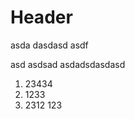 <!-- TITLE: Home -->
<!-- SUBTITLE: A quick summary of Home -->

# Header
asda dasdasd
asdf

asd asdsad
asdadsdasdasd

1. 23434
2. 1233
3. 2312 123















